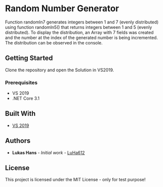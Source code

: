 # Random Number Generator

 Function randomIn7 generates integers between 1 and 7 (evenly distributed) using function randomIn5() that returns integers between 
 1 and 5 (evenly distributed). To display the distribution, an Array with 7 fields was created and the number at the index of the generated
 number is being incremented. The distribution can be observed in the console.

## Getting Started

Clone the repository and open the Solution in VS2019. 

### Prerequisites

- VS 2019
- .NET Core 3.1

## Built With

* [VS 2019](https://visualstudio.microsoft.com/vs/)

## Authors

* **Lukas Hans** - *Initial work* - [LuHa612](https://github.com/LuHa612)

## License

This project is licensed under the MIT License - only for test purpose!
